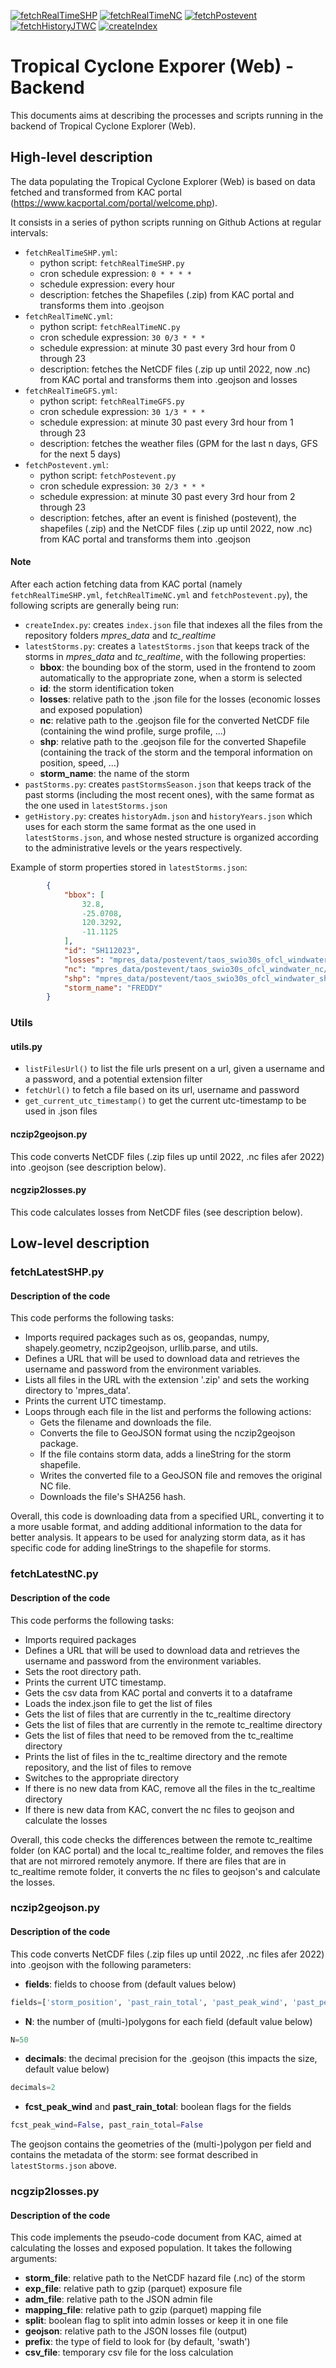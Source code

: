 [![fetchRealTimeSHP](https://github.com/bertranddelvaux/data-web-tc/actions/workflows/fetchRealTimeSHP.yml/badge.svg)](https://github.com/bertranddelvaux/data-web-tc/actions/workflows/fetchRealTimeSHP.yml)
[![fetchRealTimeNC](https://github.com/bertranddelvaux/data-web-tc/actions/workflows/fetchRealTimeNC.yml/badge.svg)](https://github.com/bertranddelvaux/data-web-tc/actions/workflows/fetchRealTimeNC.yml)
[![fetchPostevent](https://github.com/bertranddelvaux/data-web-tc/actions/workflows/fetchPostevent.yml/badge.svg)](https://github.com/bertranddelvaux/data-web-tc/actions/workflows/fetchPostevent.yml)
[![fetchHistoryJTWC](https://github.com/bertranddelvaux/data-web-tc/actions/workflows/fetchHistoryJTWC.yml/badge.svg)](https://github.com/bertranddelvaux/data-web-tc/actions/workflows/fetchHistoryJTWC.yml)
[![createIndex](https://github.com/bertranddelvaux/data-web-tc/actions/workflows/createIndex.yml/badge.svg)](https://github.com/bertranddelvaux/data-web-tc/actions/workflows/createIndex.yml)

# Tropical Cyclone Exporer (Web) - Backend

This documents aims at describing the processes and scripts running in the backend of Tropical Cyclone Explorer (Web).

## High-level description

The data populating the Tropical Cyclone Explorer (Web) is based on data fetched and transformed from KAC portal (https://www.kacportal.com/portal/welcome.php).

It consists in a series of python scripts running on Github Actions at regular intervals:

- `fetchRealTimeSHP.yml`:
  - python script: `fetchRealTimeSHP.py`
  - cron schedule expression: `0 * * * *`
  - schedule expression: every hour
  - description: fetches the Shapefiles (.zip) from KAC portal and transforms them into .geojson
- `fetchRealTimeNC.yml`:
  - python script: `fetchRealTimeNC.py`
  - cron schedule expression: `30 0/3 * * *`
  - schedule expression: at minute 30 past every 3rd hour from 0 through 23
  - description: fetches the NetCDF files (.zip up until 2022, now .nc) from KAC portal and transforms them into .geojson and losses
- `fetchRealTimeGFS.yml`:
  - python script: `fetchRealTimeGFS.py`
  - cron schedule expression: `30 1/3 * * *`
  - schedule expression: at minute 30 past every 3rd hour from 1 through 23
  - description: fetches the weather files (GPM for the last n days, GFS for the next 5 days)
- `fetchPostevent.yml`:
  - python script: `fetchPostevent.py`
  - cron schedule expression: `30 2/3 * * *`
  - schedule expression: at minute 30 past every 3rd hour from 2 through 23
  - description: fetches, after an event is finished (postevent), the shapefiles (.zip) and the NetCDF files (.zip up until 2022, now .nc) from KAC portal and transforms them into .geojson

#### Note
After each action fetching data from KAC portal (namely `fetchRealTimeSHP.yml`, `fetchRealTimeNC.yml` and `fetchPostevent.py`), the following scripts are generally being run:
- `createIndex.py`: creates `index.json` file that indexes all the files from the repository folders *mpres_data* and *tc_realtime*
- `latestStorms.py`: creates a `latestStorms.json` that keeps track of the storms in *mpres_data* and *tc_realtime*, with the following properties:
  - __bbox__: the bounding box of the storm, used in the frontend to zoom automatically to the appropriate zone, when a storm is selected
  - __id__: the storm identification token
  - __losses__: relative path to the .json file for the losses (economic losses and exposed population)
  - __nc__: relative path to the .geojson file for the converted NetCDF file (containing the wind profile, surge profile, ...)
  - __shp__: relative path to the .geojson file for the converted Shapefile (containing the track of the storm and the temporal information on position, speed, ...)
  - __storm_name__: the name of the storm
- `pastStorms.py`: creates `pastStormsSeason.json` that keeps track of the past storms (including the most recent ones), with the same format as the one used in `latestStorms.json`
- `getHistory.py`: creates `historyAdm.json` and `historyYears.json` which uses for each storm the same format as the one used in `latestStorms.json`, and whose nested structure is organized according to the administrative levels or the years respectively.

Example of storm properties stored in `latestStorms.json`:
```json
        {
            "bbox": [
                32.8,
                -25.0708,
                120.3292,
                -11.1125
            ],
            "id": "SH112023",
            "losses": "mpres_data/postevent/taos_swio30s_ofcl_windwater_nc/SH112023_losses_adm.json",
            "nc": "mpres_data/postevent/taos_swio30s_ofcl_windwater_nc/taostc_SH112023_JTWC_SLOSH.geojson",
            "shp": "mpres_data/postevent/taos_swio30s_ofcl_windwater_shp/taos_swio30s_ofcl_windwater_shp_SH112023.geojson",
            "storm_name": "FREDDY"
        }
```

### Utils

#### utils.py
* `listFilesUrl()` to list the file urls present on a url, given a username and a password, and a potential extension filter
* `fetchUrl()` to fetch a file based on its url, username and password
* `get_current_utc_timestamp()` to get the current utc-timestamp to be used in .json files

#### nczip2geojson.py

This code converts NetCDF files (.zip files up until 2022, .nc files afer 2022) into .geojson (see description below).

#### ncgzip2losses.py

This code calculates losses from NetCDF files (see description below).


## Low-level description

### fetchLatestSHP.py

#### Description of the code

This code performs the following tasks:

* Imports required packages such as os, geopandas, numpy, shapely.geometry, nczip2geojson, urllib.parse, and utils.
* Defines a URL that will be used to download data and retrieves the username and password from the environment variables.
* Lists all files in the URL with the extension '.zip' and sets the working directory to 'mpres_data'.
* Prints the current UTC timestamp.
* Loops through each file in the list and performs the following actions:
  * Gets the filename and downloads the file.
  * Converts the file to GeoJSON format using the nczip2geojson package.
  * If the file contains storm data, adds a lineString for the storm shapefile.
  * Writes the converted file to a GeoJSON file and removes the original NC file.
  * Downloads the file's SHA256 hash.

Overall, this code is downloading data from a specified URL, converting it to a more usable format, and adding additional information to the data for better analysis. It appears to be used for analyzing storm data, as it has specific code for adding lineStrings to the shapefile for storms.


### fetchLatestNC.py

#### Description of the code

This code performs the following tasks:

* Imports required packages
* Defines a URL that will be used to download data and retrieves the username and password from the environment variables.
* Sets the root directory path.
* Prints the current UTC timestamp.
* Gets the csv data from KAC portal and converts it to a dataframe
* Loads the index.json file to get the list of files
* Gets the list of files that are currently in the tc_realtime directory
* Gets the list of files that are currently in the remote tc_realtime directory
* Gets the list of files that need to be removed from the tc_realtime directory
* Prints the list of files in the tc_realtime directory and the remote repository, and the list of files to remove
* Switches to the appropriate directory
* If there is no new data from KAC, remove all the files in the tc_realtime directory
* If there is new data from KAC, convert the nc files to geojson and calculate the losses

Overall, this code checks the differences between the remote tc_realtime folder (on KAC portal) and the local tc_realtime folder, and removes the files that are not mirrored remotely anymore. If there are files that are in tc_realtime remote folder, it converts the nc files to geojson's and calculate the losses.


### nczip2geojson.py

#### Description of the code

This code converts NetCDF files (.zip files up until 2022, .nc files afer 2022) into .geojson with the following parameters:
* __fields__: fields to choose from (default values below)
```python
fields=['storm_position', 'past_rain_total', 'past_peak_wind', 'past_peak_water', 'fcst_peak_wind']
```
* __N__: the number of (multi-)polygons for each field (default value below)
```python
N=50
```
* __decimals__: the decimal precision for the .geojson (this impacts the size, default value below)
```python
decimals=2
```
* __fcst_peak_wind__ and __past_rain_total__: boolean flags for the fields
```python
fcst_peak_wind=False, past_rain_total=False
```

The geojson contains the geometries of the (multi-)polygon per field and contains the metadata of the storm: see format described in `latestStorms.json` above.

### ncgzip2losses.py

#### Description of the code

This code implements the pseudo-code document from KAC, aimed at calculating the losses and exposed population. It takes the following arguments:

* __storm_file__: relative path to the NetCDF hazard file (.nc) of the storm
* __exp_file__: relative path to gzip (parquet) exposure file
* __adm_file__: relative path to the JSON admin file
* __mapping_file__: relative path to gzip (parquet) mapping file
* __split__: boolean flag to split into admin losses or keep it in one file
* __geojson__: relative path to the JSON losses file (output)
* __prefix__: the type of field to look for (by default, 'swath')
* __csv_file__: temporary csv file for the loss calculation





